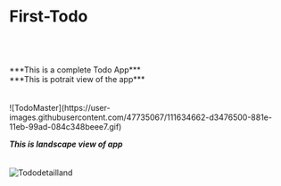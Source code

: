 # First-Todo
<br>
<br>
<br>
***This is a complete Todo App***
<br>
***This is potrait view of the app***
<br>
<br>
<br>
![TodoMaster](https://user-images.githubusercontent.com/47735067/111634662-d3476500-881e-11eb-99ad-084c348beee7.gif)

***This is landscape view of app***
<br>
<br>
<br>
![Tododetailland](https://user-images.githubusercontent.com/47735067/111636427-93817d00-8820-11eb-86ae-fcec37a7859c.gif)
